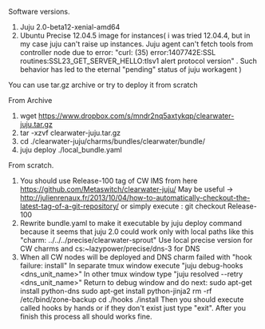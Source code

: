 Software versions.
1. Juju 2.0-beta12-xenial-amd64
2. Ubuntu Precise 12.04.5 image for instances( i was tried 12.04.4, but in my case juju can't raise up instances. Juju agent can't fetch tools from controller node due to error: "curl: (35) error:1407742E:SSL routines:SSL23_GET_SERVER_HELLO:tlsv1 alert protocol version" . Such behavior has led to the eternal "pending" status of juju workagent )

You can use tar.gz archive or try to deploy it from scratch

From Archive
1. wget https://www.dropbox.com/s/mndr2nq5axtykqp/clearwater-juju.tar.gz
2. tar -xzvf clearwater-juju.tar.gz
3. cd ./clearwater-juju/charms/bundles/clearwater/bundle/
4. juju deploy ./local_bundle.yaml

From scratch.
1. You should use Release-100 tag of CW IMS from here https://github.com/Metaswitch/clearwater-juju/
   May be useful -> http://julienrenaux.fr/2013/10/04/how-to-automatically-checkout-the-latest-tag-of-a-git-repository/
   or simply execute :
   git checkout Release-100
2. Rewrite bundle.yaml to make it executable by juju deploy command because it seems that juju 2.0 could work only with local paths like this "charm: ../../../precise/clearwater-sprout"
   Use local precise version for CW charms and cs:~lazypower/precise/dns-3 for DNS
3. When all CW nodes will be deployed and DNS charm failed with "hook failure: install"
   In separate tmux window execute "juju debug-hooks <dns_unit_name>"
   In other tmux window type "juju resolved --retry <dns_unit_name>"
   Return to debug window and do next:
   		sudo apt-get install python-dns
   		sudo apt-get install python-jinja2
   		rm -rf /etc/bind/zone-backup
   		cd ./hooks
   		./install
   Then you should execute called hooks by hands or if they don't exist just type "exit". After you finish this process all should works fine.
